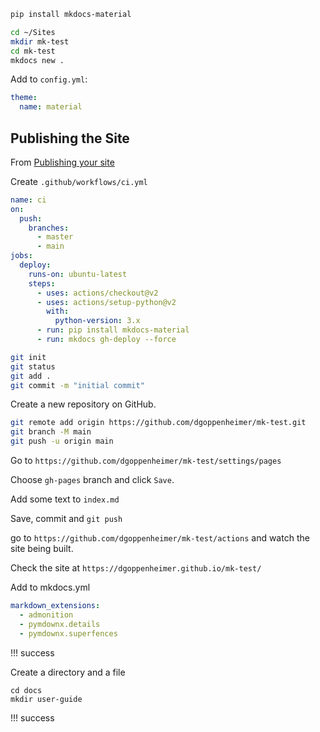 

```bash
pip install mkdocs-material

cd ~/Sites
mkdir mk-test
cd mk-test
mkdocs new .

```

Add to `config.yml`:

```yaml
theme:
  name: material
```

## Publishing the Site

From [Publishing your site](https://squidfunk.github.io/mkdocs-material/publishing-your-site/)

Create `.github/workflows/ci.yml`

```yaml
name: ci 
on:
  push:
    branches:
      - master 
      - main
jobs:
  deploy:
    runs-on: ubuntu-latest
    steps:
      - uses: actions/checkout@v2
      - uses: actions/setup-python@v2
        with:
          python-version: 3.x
      - run: pip install mkdocs-material 
      - run: mkdocs gh-deploy --force
```

```bash
git init
git status
git add .
git commit -m "initial commit"
```

Create a new repository on GitHub.

```bash
git remote add origin https://github.com/dgoppenheimer/mk-test.git
git branch -M main
git push -u origin main
```

Go to `https://github.com/dgoppenheimer/mk-test/settings/pages`

Choose `gh-pages` branch and click `Save`.

Add some text to `index.md`

Save, commit and `git push`

go to `https://github.com/dgoppenheimer/mk-test/actions` and watch the site being built.

Check the site at `https://dgoppenheimer.github.io/mk-test/`

Add to mkdocs.yml

```yaml
markdown_extensions:
  - admonition
  - pymdownx.details
  - pymdownx.superfences
```

!!! success


Create a directory and a file

```
cd docs
mkdir user-guide
```

!!! success

